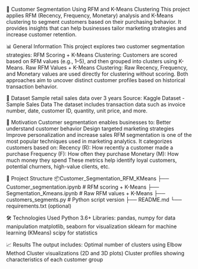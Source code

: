 🧩 Customer Segmentation Using RFM and K-Means Clustering
This project applies RFM (Recency, Frequency, Monetary) analysis and K-Means clustering to segment customers based on their purchasing behavior. It provides insights that can help businesses tailor marketing strategies and increase customer retention.

📊 General Information
This project explores two customer segmentation strategies:
RFM Scoring + K-Means Clustering:
Customers are scored based on RFM values (e.g., 1–5), and then grouped into clusters using K-Means.
Raw RFM Values + K-Means Clustering:
Raw Recency, Frequency, and Monetary values are used directly for clustering without scoring.
Both approaches aim to uncover distinct customer profiles based on historical transaction behavior.

📁 Dataset
Sample retail sales data over 3 years
Source: Kaggle Dataset - Sample Sales Data
The dataset includes transaction data such as invoice number, date, customer ID, quantity, unit price, and more.

🎯 Motivation
Customer segmentation enables businesses to:
Better understand customer behavior
Design targeted marketing strategies
Improve personalization and increase sales
RFM segmentation is one of the most popular techniques used in marketing analytics. It categorizes customers based on:
Recency (R): How recently a customer made a purchase
Frequency (F): How often they purchase
Monetary (M): How much money they spend
These metrics help identify loyal customers, potential churners, high-value clients, etc.

📂 Project Structure
📦Customer_Segmentation_RFM_KMeans
├── Customer_segmentation.ipynb     # RFM scoring + K-Means
├── Segmentation_Kmeans.ipynb       # Raw RFM values + K-Means
├── customers_segments.py           # Python script version
├── README.md
└── requirements.txt (optional)

🛠️ Technologies Used
Python 3.6+
Libraries:
pandas, numpy for data manipulation
matplotlib, seaborn for visualization
sklearn for machine learning (KMeans)
scipy for statistics

📈 Results
The output includes:
Optimal number of clusters using Elbow Method
Cluster visualizations (2D and 3D plots)
Cluster profiles showing characteristics of each customer group
